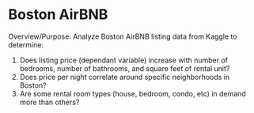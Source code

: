 # Boston AirBNB
Overview/Purpose: Analyze Boston AirBNB listing data from Kaggle to determine:
1. Does listing price (dependant variable) increase with number of bedrooms, number of bathrooms, and square feet of rental unit?
2. Does price per night correlate around specific neighborhoods in Boston?
3. Are some rental room types (house, bedroom, condo, etc) in demand more than others? 


